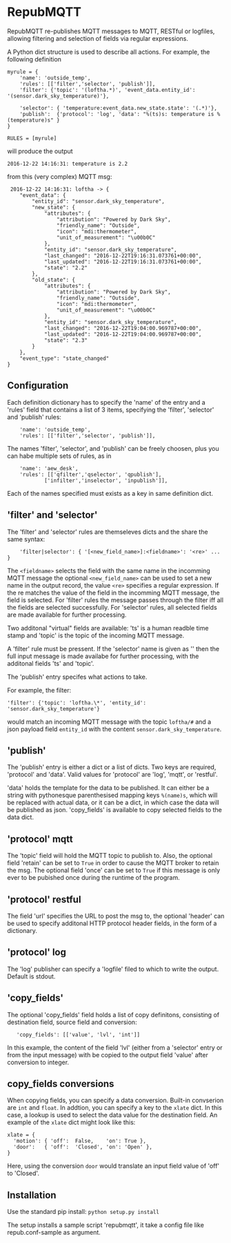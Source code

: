 RepubMQTT
=========

RepubMQTT re-publishes MQTT messages to MQTT, RESTful or logfiles, allowing
filtering and selection of fields via regular expressions.

A Python dict structure is used to describe all actions. For example, the
following definition 

```
myrule = {
    'name': 'outside_temp',
    'rules': [['filter','selector', 'publish']],
    'filter': {'topic': '(loftha.*)', 'event_data.entity_id': '(sensor.dark_sky_temperature)'},

    'selector': { 'temperature:event_data.new_state.state': '(.*)'},
    'publish':  {'protocol': 'log', 'data': "%(ts)s: temperature is %(temperature)s" }
}

RULES = [myrule]
```

will produce the output 

```
2016-12-22 14:16:31: temperature is 2.2
```

from this (very complex) MQTT msg:

```
 2016-12-22 14:16:31: loftha -> {
    "event_data": {
        "entity_id": "sensor.dark_sky_temperature",
        "new_state": {
            "attributes": {
                "attribution": "Powered by Dark Sky",
                "friendly_name": "Outside",
                "icon": "mdi:thermometer",
                "unit_of_measurement": "\u00b0C"
            },
            "entity_id": "sensor.dark_sky_temperature",
            "last_changed": "2016-12-22T19:16:31.073761+00:00",
            "last_updated": "2016-12-22T19:16:31.073761+00:00",
            "state": "2.2"
        },
        "old_state": {
            "attributes": {
                "attribution": "Powered by Dark Sky",
                "friendly_name": "Outside",
                "icon": "mdi:thermometer",
                "unit_of_measurement": "\u00b0C"
            },
            "entity_id": "sensor.dark_sky_temperature",
            "last_changed": "2016-12-22T19:04:00.969787+00:00",
            "last_updated": "2016-12-22T19:04:00.969787+00:00",
            "state": "2.3"
        }
    },
    "event_type": "state_changed"
}
```

Configuration
-------------

Each definition dictionary has to specify the 'name' of the entry
and a 'rules' field that contains a list of 3 items, specifying the 
'filter', 'selector' and 'publish' rules:

```
    'name': 'outside_temp',
    'rules': [['filter','selector', 'publish']],
```

The names 'filter', 'selector', and 'publish' can be freely choosen, plus you can habe multiple sets of rules, as in

```
    'name': 'aew_desk',
    'rules': [['qfilter','qselector', 'qpublish'],
            ['infilter','inselector', 'inpublish']],
```

Each of the names specified must exists as a key in same definition dict.


'filter' and 'selector'
----------------------
The 'filter' and 'selector' rules are themseleves dicts and the share the 
same syntax:

```
    'filter|selector': { '[<new_field_name>]:<fieldname>': '<re>' ... }
```

The ```<fieldname>``` selects the field with the same name in the incomming
MQTT message the optional ```<new_field_name>``` can be used to set a new
name in the output record, the value ```<re>``` specifies a regular expression.
If the re matches the value of the field in the incomming MQTT message, the
field is selected. For 'filter' rules the message passes through the filter
iff all the fields are selected successfully.  For 'selector' rules, all
selected fields are made available for further processing.  

Two additonal "virtual" fields are available: 'ts' is a human readble time
stamp and 'topic' is the topic of the incoming MQTT message.

A 'filter' rule must be pressent. If the 'selector' name is given as '' then
the full input message is made availabe for further processing, with the
additonal fields 'ts' and 'topic'.

The 'publish' entry specifes what actions to take. 

For example, the filter:

```'filter': {'topic': 'loftha.\*', 'entity_id': 'sensor.dark_sky_temperature'}```

would match an incoming MQTT message with the topic ```loftha/#``` and a 
json payload field ```entity_id``` with the content ```sensor.dark_sky_temperature```.

'publish'
--------
The 'publish' entry is either a dict or a list of dicts. Two keys are
required, 'protocol' and 'data'.  Valid values for 'protocol' are 'log',
    'mqtt', or 'restful'.

'data' holds the template for the data to be published. It can either be a 
string with pythonesque parenthesised mapping keys ```%(name)s```, which will 
be replaced with actual data, or it can be a dict, in which case the data will
be published as json.
    'copy_fields' is available to copy selected fields to the data dict.

'protocol' mqtt
---------------

The 'topic' field will hold the MQTT topic to publish to. Also, the optional
field 'retain' can be set to ```True``` in order to cause the MQTT broker to
retain the msg. The optional field 'once' can be set to ```True``` if this
message is only ever to be pubished once during the runtime of the program.

'protocol' restful
------------------

The field 'url' specifies the URL to post the msg to, the optional 'header'
can be used to specify additonal HTTP protocol header fields, in the form of
a dictionary.


'protocol' log
--------------
The 'log' publisher can specify a 'logfile' filed to which to write the
output. Default is stdout.


'copy\_fields'
-----------
The optional
    'copy_fields' field holds a list of copy definitons, consisting of
destination field, source field and conversion:

```    'copy_fields': [['value', 'lvl', 'int']] ```

In this example, the content of the field 'lvl' (either from a 'selector'
entry or from the input message) with be copied to the output field 'value'
after conversion to integer.

copy\_fields conversions
-----------------------

When copying fields, you can specify a data conversion.  Built-in convserion
are ```int``` and ```float```. In addtion, you can specify a key to
the ```xlate``` dict. In this case, a lookup is used to select the data
value for the destination field. An example of the ```xlate``` dict
might look like this:

```
xlate = {
  'motion': { 'off':  False,    'on': True },
  'door':   { 'off':  'Closed', 'on': 'Open' },
}
```
Here, using the conversion ```door``` would translate an input field value
of 'off' to 'Closed'.


Installation
------------

Use the standard pip install:
```python setup.py install```

The setup installs a sample script 'repubmqtt', it take a config file
like repub.conf-sample as argument.

